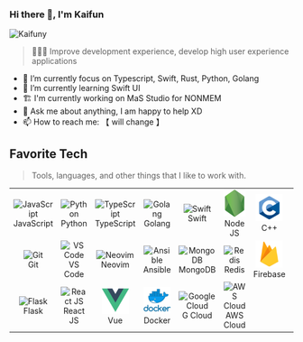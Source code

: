 ### Hi there 👋, I'm Kaifun  
<img src="https://komarev.com/ghpvc/?username=Kaifuny&label=Profile%20views&color=0e75b6&style=flat" alt="Kaifuny" />

> 👨🏻‍💻 Improve development experience, develop high user experience applications

- 🔭 I’m currently focus on Typescript, Swift, Rust, Python, Golang
- 🌱 I’m currently learning Swift UI
- 🏗 I'm currently working on MaS Studio for NONMEM
- 💬 Ask me about anything, I am happy to help XD
- 📫 How to reach me: 【 will change 】

<h2 align="left" id="suhailkakar-tech">Favorite Tech</h2>

> Tools, languages, and other things that I like to work with.


<table align="center">
  <tr>
    <td align="center" width="96">
      <a>
        <img src="https://upload.wikimedia.org/wikipedia/commons/thumb/9/99/Unofficial_JavaScript_logo_2.svg/1024px-Unofficial_JavaScript_logo_2.svg.png" width="48" height="48" alt="JavaScript" />
      </a>
      <br>JavaScript
    </td>
    <td align="center" width="96">
      <a>
        <img src="https://upload.wikimedia.org/wikipedia/commons/thumb/c/c3/Python-logo-notext.svg/1200px-Python-logo-notext.svg.png" width="48" height="48" alt="Python" />
      </a>
      <br>Python
    </td>
    <td align="center" width="96">
      <a>
        <img src="https://upload.wikimedia.org/wikipedia/commons/thumb/4/4c/Typescript_logo_2020.svg/1200px-Typescript_logo_2020.svg.png" width="48" height="48" alt="TypeScript" />
      </a>
      <br>TypeScript
    </td>
    <td align="center" width="96">
      <a>
        <img src="https://avatars.githubusercontent.com/u/4314092?s=200&v=4" width="48" height="48" alt="Golang" />
      </a>
      <br>Golang
    </td>
    <td align="center" width="96">
      <a>
        <img src="https://developer.apple.com/assets/elements/icons/swift/swift-64x64_2x.png" width="48" height="48" alt="Swift" />
      </a>
      <br>Swift
    </td>
    <td align="center" width="96">
      <a href="#suhailkakar-tech">
        <img src="https://raw.githubusercontent.com/github/explore/80688e429a7d4ef2fca1e82350fe8e3517d3494d/topics/nodejs/nodejs.png" width="48" height="48" alt="Node JS" />
      </a>
      <br>Node JS
    </td>
    <td align="center" width="96">
      <a>
        <img src="https://raw.githubusercontent.com/github/explore/f3e22f0dca2be955676bc70d6214b95b13354ee8/topics/c/c.png" width="48" height="48" alt="C++" />
      </a>
      <br>C++
    </td>
    <td align="center" width="96">
      <a>
        <img src="https://i.ibb.co/LzmYpDX/146-1466902-php-logo-png-transparent-php-logo-png-png-removebg-preview.png" width="48" height="48" alt="PHP" />
      </a>
      <br>PHP
    </td>
  </tr>
  
  <tr>
    <td align="center" width="96">
      <a>
        <img src="https://upload.wikimedia.org/wikipedia/commons/thumb/3/3f/Git_icon.svg/1200px-Git_icon.svg.png" width="48" height="48" alt="Git" />
      </a>
      <br>Git
    </td>
    <td align="center" width="96">
      <a>
        <img src="https://github.com/microsoft/vscode-docs/raw/main/images/logo-stable.png" width="48" height="48" alt="VS Code" />
      </a>
      <br>VS Code
    </td>
    <td align="center" width="96">
      <a>
        <img src="https://avatars.githubusercontent.com/u/6471485?s=200&v=4" width="48" height="48" alt="Neovim" />
      </a>
      <br>Neovim
    </td>
    <td align="center" width="96">
      <a>
        <img src="https://avatars.githubusercontent.com/u/1507452?s=200&v=4" width="48" height="48" alt="Ansible" />
      </a>
      <br>Ansible
    </td>
    <td align="center" width="96"> 
      <a>
        <img src="https://i.ibb.co/QXHcMvM/58481021cef1014c0b5e494b.png" width="48" height="48" alt="Mongo DB" />
      </a>
      <br>MongoDB
    </td>
    <td align="center" width="96"> 
      <a>
        <img src="https://avatars.githubusercontent.com/u/1529926?s=200&v=4" width="48" height="48" alt="Redis" />
      </a>
      <br>Redis
    </td>
    <td align="center" width="96">
      <a>
        <img src="https://raw.githubusercontent.com/github/explore/80688e429a7d4ef2fca1e82350fe8e3517d3494d/topics/firebase/firebase.png" width="48" height="48" alt="Firebase" />
      </a>
      <br>Firebase
    </td>
  </tr>
   <tr>
     <td align="center" width="96">
      <a>
        <img src="https://iconape.com/wp-content/png_logo_vector/cib-flask.png" width="48" height="48" alt="Flask" />
      </a>
      <br>Flask
    </td>
    <td align="center" width="96">
      <a>
        <img src="https://brandlogos.net/wp-content/uploads/2020/09/react-logo.png" width="48" height="48" alt="React JS" />
      </a>
      <br>React JS
    </td>
    <td align="center" width="96">
      <a>
        <img src="https://raw.githubusercontent.com/github/explore/80688e429a7d4ef2fca1e82350fe8e3517d3494d/topics/vue/vue.png" width="48" height="48" alt="Vue" />
      </a>
      <br>Vue
    </td>
     <td align="center" width="96">
      <a>
        <img src="https://raw.githubusercontent.com/github/explore/80688e429a7d4ef2fca1e82350fe8e3517d3494d/topics/docker/docker.png" width="48" height="48" alt="Docker" />
      </a>
      <br>Docker
    </td>
    <td align="center" width="96"> 
      <a>
        <img src="https://brandeps.com/logo-download/G/Google-Cloud-logo-vector-01.svg" width="48" height="48" alt="Google Cloud" />
      </a>
      <br>G Cloud
    </td>
    <td align="center" width="96"> 
      <a>
        <img src="https://a0.awsstatic.com/libra-css/images/logos/aws_smile-header-desktop-en-white_59x35@2x.png" width="59" height="35" alt="AWS Cloud" />
      </a>
      <br>AWS Cloud
    </td>
  </tr>
</table>

<!-- Thanks https://github.com/suhailkakar/suhailkakar -->
